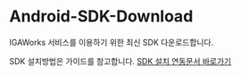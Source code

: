 # Android-SDK-Download
IGAWorks 서비스를 이용하기 위한 최신 SDK 다운로드합니다.

SDK 설치방법은 가이드를 참고합니다. 
[SDK 설치 연동문서 바로가기](http://help.igaworks.com/hc/ko/3_3/Content/Article/sdk_installation_aos)
